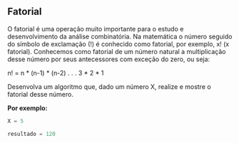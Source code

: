 ## Fatorial

O fatorial é uma operação muito importante para o estudo e desenvolvimento da análise combinatória. Na matemática o número seguido do símbolo de exclamação (!) é conhecido como fatorial, por exemplo, x! (x fatorial).
Conhecemos como fatorial de um número natural a multiplicação desse número por seus antecessores com exceção do zero, ou seja:

n! = n * (n-1) * (n-2) . . . 3 * 2 * 1

Desenvolva um algoritmo que, dado um número X, realize e mostre o fatorial desse número.

**Por exemplo:**

```csharp
X = 5

resultado = 120 
```